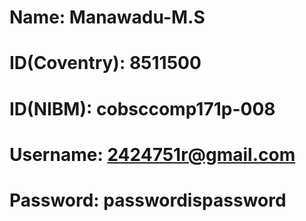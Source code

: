 # Name: Manawadu-M.S
# ID(Coventry): 8511500
# ID(NIBM): cobsccomp171p-008
# Username: 2424751r@gmail.com
# Password: passwordispassword

